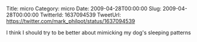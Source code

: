 Title: micro
Category: micro
Date: 2009-04-28T00:00:00
Slug: 2009-04-28T00:00:00
TwitterId: 1637094539
TweetUrl: https://twitter.com/mark_philpot/status/1637094539

I think I should try to be better about mimicking my dog's sleeping patterns